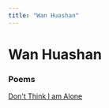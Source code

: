 ```yaml
---
title: "Wan Huashan"
---
```


# Wan Huashan

### Poems 

[Don't Think I am Alone](poets/poems/wanHuashan/dontThink)